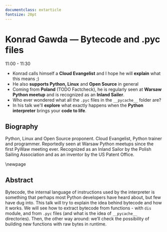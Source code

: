 ```yaml
---
documentclass: extarticle
fontsize: 20pt
---
```


# Konrad Gawda — Bytecode and .pyc files

11:00 - 11:30

 * Konrad calls himself a **Cloud Evangelist** and I hope he will **explain**
   what this means ;)
 * He also **supports Python, Linux** and **Open Source** in general
 * Coming from **Poland** (TODO Factcheck), he is regularly seen at **Warsaw
   Python meetup** and is recognized as an **Inland Sailer**.
 * Who ever wondered what all the `.pyc` files in the `__pycache__` folder are?
 * In his talk we'll **explore** what exactly happens when the **Python
   interpreter** brings your **code to life**.


## Biography

Python, Linux and Open Source proponent. Cloud Evangelist, Python trainer and programmer. Reportedly seen at Warsaw Python meetups since the first PyWaw meeting ever. Recognized as an Inland Sailor by the Polish Sailing Association and as an inventor by the US Patent Office.

\newpage

## Abstract

Bytecode, the internal language of instructions used by the interpreter is something that perhaps most Python developers have heard about, but few have dug into. This talk will try to explain the idea behind bytecode and how it works.
We will see how to extract bytecode from functions - with `dis` module, and from `.pyc` files (and what is the idea of `__pycache__` directories). Then, the other way around: we’ll check the possibility of building new functions with raw bytes in runtime.
